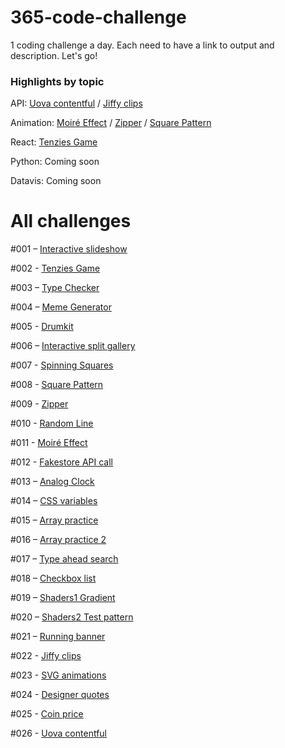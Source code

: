 # 365-code-challenge
1 coding challenge a day. Each need to have a link to output and description. Let's go!



### Highlights by topic

API: [Uova contentful](https://mo-uova-contentful.netlify.app/) / [Jiffy clips](https://mo-jiffy-clips.netlify.app/)

Animation: [Moiré Effect](https://mo-moire-effect.netlify.app/) / [Zipper](https://mo-zipper.netlify.app/) / [Square Pattern](https://mo-square-pattern.netlify.app/)

React: [Tenzies Game](https://mo-tenzies-game.netlify.app/)

Python: Coming soon

Datavis: Coming soon


# All challenges

#001 – [Interactive slideshow](https://m-o-slideshow.netlify.app/)

#002 - [Tenzies Game](https://mo-tenzies-game.netlify.app/)

#003 – [Type Checker](https://mo-type-checker.netlify.app/)

#004 – [Meme Generator](https://meme-generatooor.netlify.app/)

#005 - [Drumkit](https://vanilla-drumkit.netlify.app/)

#006 – [Interactive split gallery](https://interactive-split-gallery.netlify.app/)

#007 - [Spinning Squares](https://mo-spinning-squares.netlify.app/)

#008 - [Square Pattern](https://mo-square-pattern.netlify.app/)

#009 - [Zipper](https://mo-zipper.netlify.app/)

#010 - [Random Line](https://mo-random-line.netlify.app/)

#011 - [Moiré Effect](https://mo-moire-effect.netlify.app/)

#012 - [Fakestore API call](https://fakestore-api-test.netlify.app/)

#013 – [Analog Clock](https://analog-clock-clock.netlify.app/)

#014 – [CSS variables](https://css-variables-update-with-js.netlify.app/)

#015 – [Array practice](https://array-practice-part1.netlify.app/)

#016 – [Array practice 2](https://array-practice-part2.netlify.app/)

#017 – [Type ahead search](https://type-ahead-search.netlify.app/)

#018 – [Checkbox list](https://checkbox-list-challenge.netlify.app/)

#019 – [Shaders1 Gradient](https://shaders1-gradient.netlify.app/)

#020 – [Shaders2 Test pattern](https://shaders-zebra.netlify.app/)

#021 – [Running banner](https://mo-jiro-dreams-of-sushi-page.netlify.app/)

#022 - [Jiffy clips](https://mo-jiffy-clips.netlify.app/)

#023 - [SVG animations](https://mo-svg-animations.netlify.app/)

#024 - [Designer quotes](https://mo-designer-quotes.netlify.app/)

#025 - [Coin price](https://mo-coin-price.netlify.app/)

#026 - [Uova contentful](https://mo-uova-contentful.netlify.app/)
